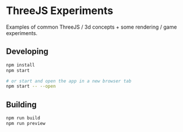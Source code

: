 # ThreeJS Experiments

Examples of common ThreeJS / 3d concepts + some rendering / game experiments.

## Developing

```bash
npm install
npm start

# or start and open the app in a new browser tab
npm start -- --open
```

## Building

```bash
npm run build
npm run preview
```

